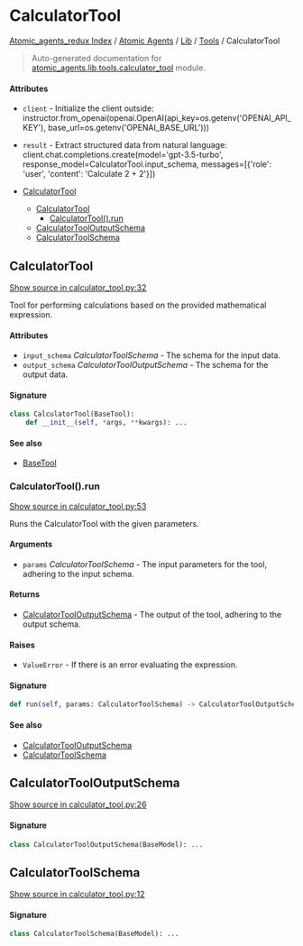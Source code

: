 # CalculatorTool

[Atomic_agents_redux Index](../../../README.md#atomic_agents_redux-index) / [Atomic Agents](../../index.md#atomic-agents) / [Lib](../index.md#lib) / [Tools](./index.md#tools) / CalculatorTool

> Auto-generated documentation for [atomic_agents.lib.tools.calculator_tool](../../../../atomic_agents/lib/tools/calculator_tool.py) module.

#### Attributes

- `client` - Initialize the client outside: instructor.from_openai(openai.OpenAI(api_key=os.getenv('OPENAI_API_KEY'), base_url=os.getenv('OPENAI_BASE_URL')))

- `result` - Extract structured data from natural language: client.chat.completions.create(model='gpt-3.5-turbo', response_model=CalculatorTool.input_schema, messages=[{'role': 'user', 'content': 'Calculate 2 + 2'}])


- [CalculatorTool](#calculatortool)
  - [CalculatorTool](#calculatortool-1)
    - [CalculatorTool().run](#calculatortool()run)
  - [CalculatorToolOutputSchema](#calculatortooloutputschema)
  - [CalculatorToolSchema](#calculatortoolschema)

## CalculatorTool

[Show source in calculator_tool.py:32](../../../../atomic_agents/lib/tools/calculator_tool.py#L32)

Tool for performing calculations based on the provided mathematical expression.

#### Attributes

- `input_schema` *CalculatorToolSchema* - The schema for the input data.
- `output_schema` *CalculatorToolOutputSchema* - The schema for the output data.

#### Signature

```python
class CalculatorTool(BaseTool):
    def __init__(self, *args, **kwargs): ...
```

#### See also

- [BaseTool](./base.md#basetool)

### CalculatorTool().run

[Show source in calculator_tool.py:53](../../../../atomic_agents/lib/tools/calculator_tool.py#L53)

Runs the CalculatorTool with the given parameters.

#### Arguments

- `params` *CalculatorToolSchema* - The input parameters for the tool, adhering to the input schema.

#### Returns

- [CalculatorToolOutputSchema](#calculatortooloutputschema) - The output of the tool, adhering to the output schema.

#### Raises

- `ValueError` - If there is an error evaluating the expression.

#### Signature

```python
def run(self, params: CalculatorToolSchema) -> CalculatorToolOutputSchema: ...
```

#### See also

- [CalculatorToolOutputSchema](#calculatortooloutputschema)
- [CalculatorToolSchema](#calculatortoolschema)



## CalculatorToolOutputSchema

[Show source in calculator_tool.py:26](../../../../atomic_agents/lib/tools/calculator_tool.py#L26)

#### Signature

```python
class CalculatorToolOutputSchema(BaseModel): ...
```



## CalculatorToolSchema

[Show source in calculator_tool.py:12](../../../../atomic_agents/lib/tools/calculator_tool.py#L12)

#### Signature

```python
class CalculatorToolSchema(BaseModel): ...
```